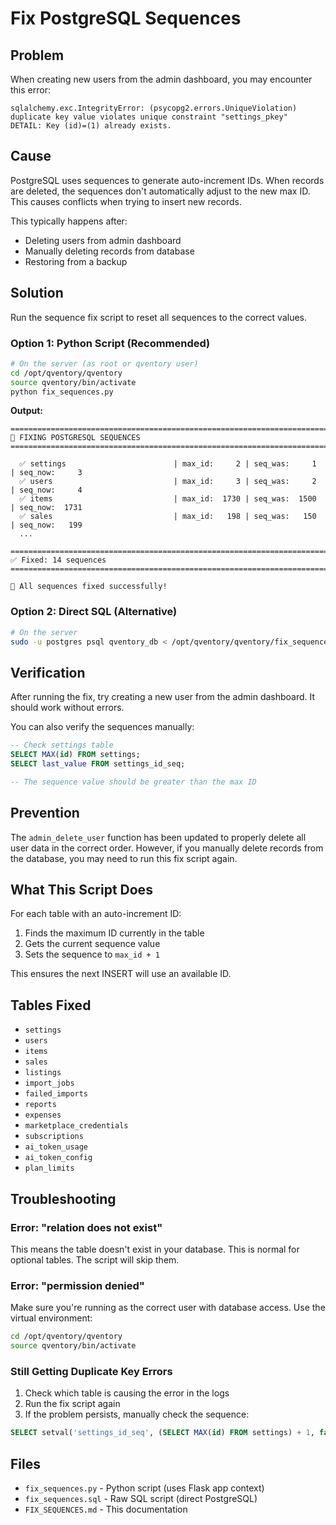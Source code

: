 # Fix PostgreSQL Sequences

## Problem

When creating new users from the admin dashboard, you may encounter this error:

```
sqlalchemy.exc.IntegrityError: (psycopg2.errors.UniqueViolation)
duplicate key value violates unique constraint "settings_pkey"
DETAIL: Key (id)=(1) already exists.
```

## Cause

PostgreSQL uses sequences to generate auto-increment IDs. When records are deleted, the sequences don't automatically adjust to the new max ID. This causes conflicts when trying to insert new records.

This typically happens after:
- Deleting users from admin dashboard
- Manually deleting records from database
- Restoring from a backup

## Solution

Run the sequence fix script to reset all sequences to the correct values.

### Option 1: Python Script (Recommended)

```bash
# On the server (as root or qventory user)
cd /opt/qventory/qventory
source qventory/bin/activate
python fix_sequences.py
```

**Output:**
```
================================================================================
🔧 FIXING POSTGRESQL SEQUENCES
================================================================================

  ✅ settings                        | max_id:     2 | seq_was:     1 | seq_now:     3
  ✅ users                           | max_id:     3 | seq_was:     2 | seq_now:     4
  ✅ items                           | max_id:  1730 | seq_was:  1500 | seq_now:  1731
  ✅ sales                           | max_id:   198 | seq_was:   150 | seq_now:   199
  ...

================================================================================
✅ Fixed: 14 sequences
================================================================================

🎉 All sequences fixed successfully!
```

### Option 2: Direct SQL (Alternative)

```bash
# On the server
sudo -u postgres psql qventory_db < /opt/qventory/qventory/fix_sequences.sql
```

## Verification

After running the fix, try creating a new user from the admin dashboard. It should work without errors.

You can also verify the sequences manually:

```sql
-- Check settings table
SELECT MAX(id) FROM settings;
SELECT last_value FROM settings_id_seq;

-- The sequence value should be greater than the max ID
```

## Prevention

The `admin_delete_user` function has been updated to properly delete all user data in the correct order. However, if you manually delete records from the database, you may need to run this fix script again.

## What This Script Does

For each table with an auto-increment ID:

1. Finds the maximum ID currently in the table
2. Gets the current sequence value
3. Sets the sequence to `max_id + 1`

This ensures the next INSERT will use an available ID.

## Tables Fixed

- `settings`
- `users`
- `items`
- `sales`
- `listings`
- `import_jobs`
- `failed_imports`
- `reports`
- `expenses`
- `marketplace_credentials`
- `subscriptions`
- `ai_token_usage`
- `ai_token_config`
- `plan_limits`

## Troubleshooting

### Error: "relation does not exist"

This means the table doesn't exist in your database. This is normal for optional tables. The script will skip them.

### Error: "permission denied"

Make sure you're running as the correct user with database access. Use the virtual environment:

```bash
cd /opt/qventory/qventory
source qventory/bin/activate
```

### Still Getting Duplicate Key Errors

1. Check which table is causing the error in the logs
2. Run the fix script again
3. If the problem persists, manually check the sequence:

```sql
SELECT setval('settings_id_seq', (SELECT MAX(id) FROM settings) + 1, false);
```

## Files

- `fix_sequences.py` - Python script (uses Flask app context)
- `fix_sequences.sql` - Raw SQL script (direct PostgreSQL)
- `FIX_SEQUENCES.md` - This documentation
